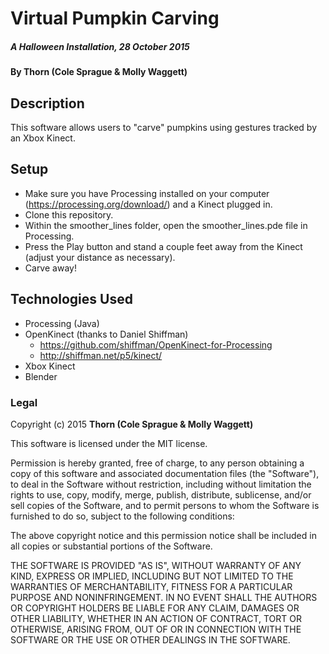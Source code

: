 # Virtual Pumpkin Carving

##### _A Halloween Installation, 28 October 2015_

#### By **Thorn (Cole Sprague & Molly Waggett)**

## Description

This software allows users to "carve" pumpkins using gestures tracked by an Xbox Kinect. 

## Setup

* Make sure you have Processing installed on your computer (https://processing.org/download/) and a Kinect plugged in.
* Clone this repository.
* Within the smoother_lines folder, open the smoother_lines.pde file in Processing.
* Press the Play button and stand a couple feet away from the Kinect (adjust your distance as necessary).
* Carve away!

## Technologies Used

* Processing (Java)
* OpenKinect (thanks to Daniel Shiffman)
  - https://github.com/shiffman/OpenKinect-for-Processing
  - http://shiffman.net/p5/kinect/
* Xbox Kinect
* Blender

### Legal

Copyright (c) 2015 **Thorn (Cole Sprague & Molly Waggett)**

This software is licensed under the MIT license.

Permission is hereby granted, free of charge, to any person obtaining a copy
of this software and associated documentation files (the "Software"), to deal
in the Software without restriction, including without limitation the rights
to use, copy, modify, merge, publish, distribute, sublicense, and/or sell
copies of the Software, and to permit persons to whom the Software is
furnished to do so, subject to the following conditions:

The above copyright notice and this permission notice shall be included in
all copies or substantial portions of the Software.

THE SOFTWARE IS PROVIDED "AS IS", WITHOUT WARRANTY OF ANY KIND, EXPRESS OR
IMPLIED, INCLUDING BUT NOT LIMITED TO THE WARRANTIES OF MERCHANTABILITY,
FITNESS FOR A PARTICULAR PURPOSE AND NONINFRINGEMENT. IN NO EVENT SHALL THE
AUTHORS OR COPYRIGHT HOLDERS BE LIABLE FOR ANY CLAIM, DAMAGES OR OTHER
LIABILITY, WHETHER IN AN ACTION OF CONTRACT, TORT OR OTHERWISE, ARISING FROM,
OUT OF OR IN CONNECTION WITH THE SOFTWARE OR THE USE OR OTHER DEALINGS IN
THE SOFTWARE.
